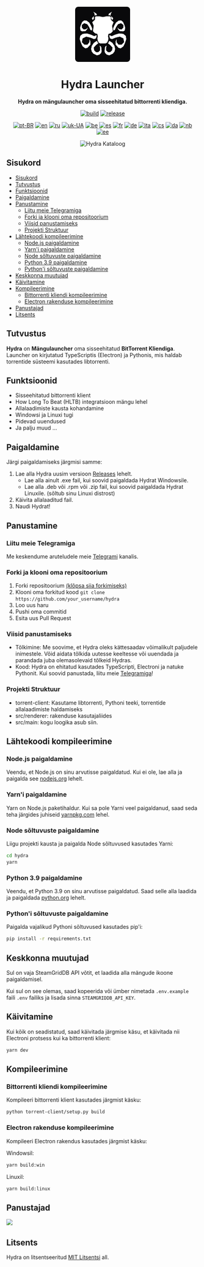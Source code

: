 <div align="center">

[<img src="../resources/icon.png" width="144"/>](https://help.hydralauncher.gg)

  <h1 align="center">Hydra Launcher</h1>

  <p align="center">
    <strong>Hydra on mängulauncher oma sisseehitatud bittorrenti kliendiga.</strong>
  </p>

[![build](https://img.shields.io/github/actions/workflow/status/hydralauncher/hydra/build.yml)](https://github.com/hydralauncher/hydra/actions)
[![release](https://img.shields.io/github/package-json/v/hydralauncher/hydra)](https://github.com/hydralauncher/hydra/releases)

[![pt-BR](https://img.shields.io/badge/lang-pt--BR-green.svg)](README.pt-BR.md)
[![en](https://img.shields.io/badge/lang-en-red.svg)](../README.md)
[![ru](https://img.shields.io/badge/lang-ru-yellow.svg)](README.ru.md)
[![uk-UA](https://img.shields.io/badge/lang-uk--UA-blue)](README.uk-UA.md)
[![be](https://img.shields.io/badge/lang-be-orange)](README.be.md)
[![es](https://img.shields.io/badge/lang-es-red)](README.es.md)
[![fr](https://img.shields.io/badge/lang-fr-blue)](README.fr.md)
[![de](https://img.shields.io/badge/lang-de-black)](README.de.md)
[![ita](https://img.shields.io/badge/lang-it-red)](README.it.md)
[![cs](https://img.shields.io/badge/lang-cs-purple)](README.cs.md)
[![da](https://img.shields.io/badge/lang-da-red)](README.da.md)
[![nb](https://img.shields.io/badge/lang-nb-blue)](README.nb.md)
[![ee](https://img.shields.io/badge/lang-et-blue.svg)](README.et.md)

![Hydra Kataloog](screenshot.png)

</div>

## Sisukord

- [Sisukord](#sisukord)
- [Tutvustus](#tutvustus)
- [Funktsioonid](#funktsioonid)
- [Paigaldamine](#paigaldamine)
- [Panustamine](#panustamine)
  - [Liitu meie Telegramiga](#liitu-meie-telegramiga)
  - [Forki ja klooni oma repositoorium](#forki-ja-klooni-oma-repositoorium)
  - [Viisid panustamiseks](#viisid-panustamiseks)
  - [Projekti Struktuur](#projekti-struktuur)
- [Lähtekoodi kompileerimine](#lähtekoodi-kompileerimine)
  - [Node.js paigaldamine](#nodejs-paigaldamine)
  - [Yarn'i paigaldamine](#yarni-paigaldamine)
  - [Node sõltuvuste paigaldamine](#node-sõltuvuste-paigaldamine)
  - [Python 3.9 paigaldamine](#python-39-paigaldamine)
  - [Python'i sõltuvuste paigaldamine](#pythoni-sõltuvuste-paigaldamine)
- [Keskkonna muutujad](#keskkonna-muutujad)
- [Käivitamine](#käivitamine)
- [Kompileerimine](#kompileerimine)
  - [Bittorrenti kliendi kompileerimine](#bittorrenti-kliendi-kompileerimine)
  - [Electron rakenduse kompileerimine](#electron-rakenduse-kompileerimine)
- [Panustajad](#panustajad)
- [Litsents](#litsents)

## Tutvustus

**Hydra** on **Mängulauncher** oma sisseehitatud **BitTorrent Kliendiga**.
<br>
Launcher on kirjutatud TypeScriptis (Electron) ja Pythonis, mis haldab torrentide süsteemi kasutades libtorrenti.

## Funktsioonid

- Sisseehitatud bittorrenti klient
- How Long To Beat (HLTB) integratsioon mängu lehel
- Allalaadimiste kausta kohandamine
- Windowsi ja Linuxi tugi
- Pidevad uuendused
- Ja palju muud ...

## Paigaldamine

Järgi paigaldamiseks järgmisi samme:

1. Lae alla Hydra uusim versioon [Releases](https://github.com/hydralauncher/hydra/releases/latest) lehelt.
   - Lae alla ainult .exe fail, kui soovid paigaldada Hydrat Windowsile.
   - Lae alla .deb või .rpm või .zip fail, kui soovid paigaldada Hydrat Linuxile. (sõltub sinu Linuxi distrost)
2. Käivita allalaaditud fail.
3. Naudi Hydrat!

## Panustamine

### Liitu meie Telegramiga

Me keskendume aruteludele meie [Telegrami](https://t.me/hydralauncher) kanalis.

### Forki ja klooni oma repositoorium

1. Forki repositoorium [(klõpsa siia forkimiseks)](https://github.com/hydralauncher/hydra/fork)
2. Klooni oma forkitud kood `git clone https://github.com/your_username/hydra`
3. Loo uus haru
4. Pushi oma commitid
5. Esita uus Pull Request

### Viisid panustamiseks

- Tõlkimine: Me soovime, et Hydra oleks kättesaadav võimalikult paljudele inimestele. Võid aidata tõlkida uutesse keeltesse või uuendada ja parandada juba olemasolevaid tõlkeid Hydras.
- Kood: Hydra on ehitatud kasutades TypeScripti, Electroni ja natuke Pythonit. Kui soovid panustada, liitu meie [Telegramiga](https://t.me/hydralauncher)!

### Projekti Struktuur

- torrent-client: Kasutame libtorrenti, Pythoni teeki, torrentide allalaadimiste haldamiseks
- src/renderer: rakenduse kasutajaliides
- src/main: kogu loogika asub siin.

## Lähtekoodi kompileerimine

### Node.js paigaldamine

Veendu, et Node.js on sinu arvutisse paigaldatud. Kui ei ole, lae alla ja paigalda see [nodejs.org](https://nodejs.org/) lehelt.

### Yarn'i paigaldamine

Yarn on Node.js paketihaldur. Kui sa pole Yarni veel paigaldanud, saad seda teha järgides juhiseid [yarnpkg.com](https://classic.yarnpkg.com/lang/en/docs/install/) lehel.

### Node sõltuvuste paigaldamine

Liigu projekti kausta ja paigalda Node sõltuvused kasutades Yarni:

```bash
cd hydra
yarn
```

### Python 3.9 paigaldamine

Veendu, et Python 3.9 on sinu arvutisse paigaldatud. Saad selle alla laadida ja paigaldada [python.org](https://www.python.org/downloads/release/python-3913/) lehelt.

### Python'i sõltuvuste paigaldamine

Paigalda vajalikud Pythoni sõltuvused kasutades pip'i:

```bash
pip install -r requirements.txt
```

## Keskkonna muutujad

Sul on vaja SteamGridDB API võtit, et laadida alla mängude ikoone paigaldamisel.

Kui sul on see olemas, saad kopeerida või ümber nimetada `.env.example` faili `.env` failiks ja lisada sinna `STEAMGRIDDB_API_KEY`.

## Käivitamine

Kui kõik on seadistatud, saad käivitada järgmise käsu, et käivitada nii Electroni protsess kui ka bittorrenti klient:

```bash
yarn dev
```

## Kompileerimine

### Bittorrenti kliendi kompileerimine

Kompileeri bittorrenti klient kasutades järgmist käsku:

```bash
python torrent-client/setup.py build
```

### Electron rakenduse kompileerimine

Kompileeri Electron rakendus kasutades järgmist käsku:

Windowsil:

```bash
yarn build:win
```

Linuxil:

```bash
yarn build:linux
```

## Panustajad

<a href="https://github.com/hydralauncher/hydra/graphs/contributors">
  <img src="https://contrib.rocks/image?repo=hydralauncher/hydra" />
</a>

## Litsents

Hydra on litsentseeritud [MIT Litsentsi](LICENSE) all.

